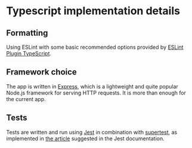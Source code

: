 # Typescript implementation details

## Formatting

Using ESLint with some basic recommended options provided by [ESLint Plugin TypeScript](https://www.npmjs.com/package/@typescript-eslint/eslint-plugin).

## Framework choice

The app is written in [Express](https://expressjs.com/), which is a lightweight and quite popular Node.js framework for serving HTTP requests. It is more than enough for the current app.

## Tests

Tests are written and run using [Jest](https://jestjs.io/) in combination with [supertest](https://github.com/visionmedia/supertest), as implemented in [the article](https://www.albertgao.xyz/2017/05/24/how-to-test-expressjs-with-jest-and-supertest/) suggested in the Jest documentation.
